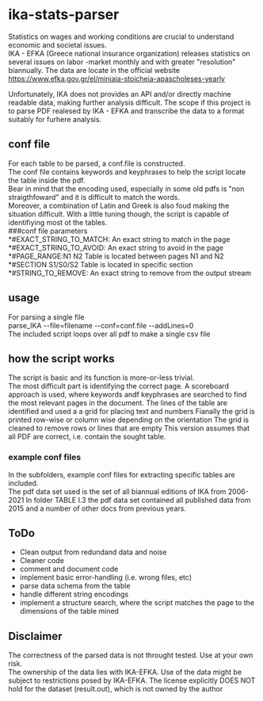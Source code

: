 # ika-stats-parser
Statistics on wages and working conditions are crucial to understand economic and societal issues.  
IKA - EFKA (Greece national insurance organization) releases statistics on several issues on labor -market monthly and with greater "resolution" biannually.
The data are locate in the official website 
https://www.efka.gov.gr/el/miniaia-stoicheia-apascholeses-yearly
  
Unfortunately, IKA does not provides an API and/or directly machine readable data, making further analysis difficult.
The scope if this project is to parse PDF realesed by IKA - EFKA and transcribe the data to a format suitably for furhere analysis.  
## conf file
For each table to be parsed, a conf.file is constructed.  
The conf file contains keywords and keyphrases to help the script locate the table inside the pdf.  
Bear in mind that the encoding used, especially in some old pdfs is "non straigthfoward" and it is difficult to match the words.  
Moreover, a combination of Latin and Greek is also foud making the situation difficult.
With a little tuning though, the script is capable of identifiying most ot the tables.  
###conf file parameters  
*#EXACT_STRING_TO_MATCH: An exact string to match in the page
*#EXACT_STRING_TO_AVOID: An exact string to avoid in the page 
*#PAGE_RANGE:N1 N2 Table is located between pages N1 and N2
*#SECTION S1/S0/S2 Table is located in specific section
*#STRING_TO_REMOVE: An exact string to remove from the output stream
## usage
For parsing a single file  
parse_IKA --file=filename --conf=conf.file --addLines=0  
The included script loops over all pdf to make a single csv file
## how the script works
   The script is basic and its function is more-or-less trivial.  
   The most difficult part is identifying the correct page. A scoreboard approach is used, where keywords andf keyphrases are searched to find the most relevant pages in the document.
   The lines of the table are identified and used a a grid for placing text and numbers
   Fianally the grid is printed row-wise or column wise depending on the orientation
   The grid is cleaned to remove rows or lines that are empty
   This version assumes that all PDF are correct, i.e. contain the sought table.  
   ### example conf files
   In the subfolders, example conf files for extracting specific tables are included.  
   The pdf data set used is the set of all biannual editions of IKA from 2006-2021
   In folder TABLE I.3 the pdf data set contained all published data from 2015 and a number of other docs from previous years.
## ToDo
   * Clean output from redundand data and noise 
   * Cleaner code
   * comment and document code
   * implement basic error-handling (i.e. wrong files, etc)
   * parse data schema from the table
   * handle different string encodings
   * implement a structure search, where the script matches the page to the dimensions of the table mined 
   
## Disclaimer
   The correctness of the parsed data is not throught tested. Use at your own risk.  
   The ownership of the data lies with IKA-EFKA. Use of the data might be subject to restrictions posed by IKA-EFKA. 
   The license explicitly DOES NOT hold for the dataset (result.out), which is not owned by the author
   
   
   
